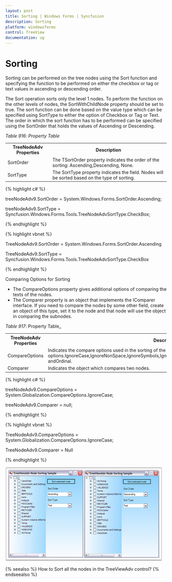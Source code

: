 ```yaml
---
layout: post
title: Sorting | Windows Forms | Syncfusion
description: Sorting
platform: windowsforms
control: TreeView 
documentation: ug
---
```


# Sorting

Sorting can be performed on the tree nodes using the Sort function and specifying the function to be performed on either the checkbox or tag or text values in ascending or descending order.

The Sort operation sorts only the level 1 nodes. To perform the function on the other levels of nodes, the SortWithChildNode property should be set to true. The sort function can be done based on the value type which can be specified using SortType to either the option of Checkbox or Tag or Text. The order in which the sort function has to be performed can be specified using the SortOrder that holds the values of Ascending or Descending.

_Table_ _916_: _Property Table_

<table>
<tr>
<th>
TreeNodeAdv Properties</th><th>
Description</th></tr>
<tr>
<td>
SortOrder</td><td>
The TSortOrder property indicates the order of the sorting: Ascending,Descending, None.</td></tr>
<tr>
<td>
SortType</td><td>
The SortType property indicates the field. Nodes will be sorted based on the type of sorting.</td></tr>
</table>


{% highlight c# %}



treeNodeAdv9.SortOrder = System.Windows.Forms.SortOrder.Ascending;

treeNodeAdv9.SortType = Syncfusion.Windows.Forms.Tools.TreeNodeAdvSortType.CheckBox;

{% endhighlight %}

{% highlight vbnet %}



TreeNodeAdv9.SortOrder = System.Windows.Forms.SortOrder.Ascending

TreeNodeAdv9.SortType = Syncfusion.Windows.Forms.Tools.TreeNodeAdvSortType.CheckBox

{% endhighlight %}

Comparing Options for Sorting

* The CompareOptions property gives additional options of comparing the texts of the nodes.
* The Comparer property is an object that implements the IComparer interface. If you need to compare the nodes by some other field, create an object of this type, set it to the node and that node will use the object in comparing the subnodes. 

_Table_ _917_: Property Table_

<table>
<tr>
<th>
TreeNodeAdv Properties</th><th>
Description</th></tr>
<tr>
<td>
CompareOptions</td><td>
Indicates the compare options used in the sorting of the nodes. The below are the options.IgnoreCase,IgnoreNonSpace,IgnoreSymbols,IgnoreKanaType,IgnoreWidth,OrdinalIgnoreCase,StringSort andOrdinal.</td></tr>
<tr>
<td>
Comparer</td><td>
Indicates the  object which compares two nodes.</td></tr>
</table>


{% highlight c# %}



treeNodeAdv9.CompareOptions = System.Globalization.CompareOptions.IgnoreCase;

treeNodeAdv9.Comparer = null;

{% endhighlight %}

{% highlight vbnet %}



TreeNodeAdv9.CompareOptions = System.Globalization.CompareOptions.IgnoreCase;

TreeNodeAdv9.Comparer = Null

{% endhighlight %}


![](Concepts-and--Features_images/Concepts-and--Features_img61.png)



{% seealso %}
How to Sort all the nodes in the TreeViewAdv control?
{% endseealso %}

